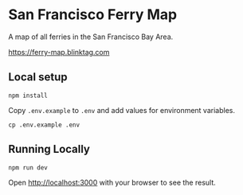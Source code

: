 # San Francisco Ferry Map

A map of all ferries in the San Francisco Bay Area.

https://ferry-map.blinktag.com

## Local setup

    npm install 

Copy `.env.example` to `.env` and add values for environment variables.

    cp .env.example .env

## Running Locally

    npm run dev

Open [http://localhost:3000](http://localhost:3000) with your browser to see the result.
